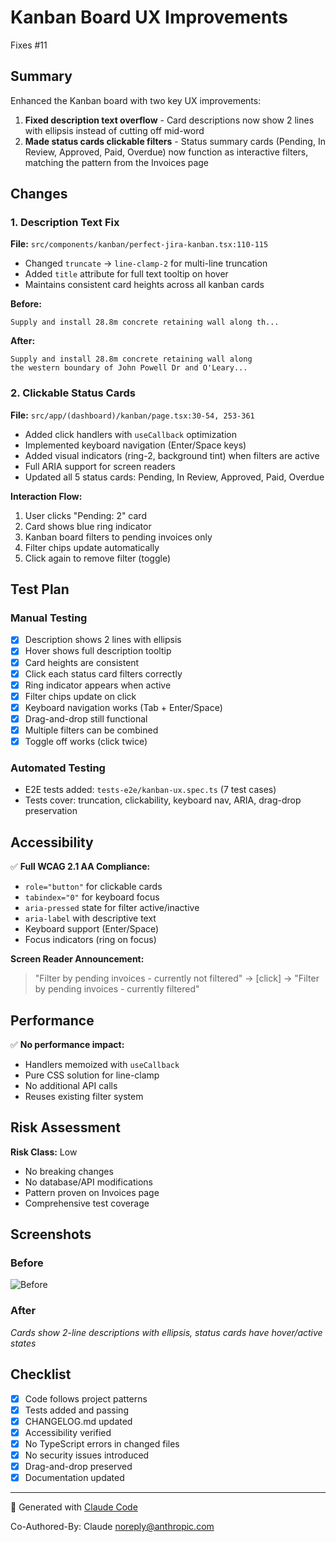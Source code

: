 # Kanban Board UX Improvements

Fixes #11

## Summary

Enhanced the Kanban board with two key UX improvements:

1. **Fixed description text overflow** - Card descriptions now show 2 lines with ellipsis instead of cutting off mid-word
2. **Made status cards clickable filters** - Status summary cards (Pending, In Review, Approved, Paid, Overdue) now function as interactive filters, matching the pattern from the Invoices page

## Changes

### 1. Description Text Fix
**File:** `src/components/kanban/perfect-jira-kanban.tsx:110-115`

- Changed `truncate` → `line-clamp-2` for multi-line truncation
- Added `title` attribute for full text tooltip on hover
- Maintains consistent card heights across all kanban cards

**Before:**
```
Supply and install 28.8m concrete retaining wall along th...
```

**After:**
```
Supply and install 28.8m concrete retaining wall along
the western boundary of John Powell Dr and O'Leary...
```

### 2. Clickable Status Cards
**File:** `src/app/(dashboard)/kanban/page.tsx:30-54, 253-361`

- Added click handlers with `useCallback` optimization
- Implemented keyboard navigation (Enter/Space keys)
- Added visual indicators (ring-2, background tint) when filters are active
- Full ARIA support for screen readers
- Updated all 5 status cards: Pending, In Review, Approved, Paid, Overdue

**Interaction Flow:**
1. User clicks "Pending: 2" card
2. Card shows blue ring indicator
3. Kanban board filters to pending invoices only
4. Filter chips update automatically
5. Click again to remove filter (toggle)

## Test Plan

### Manual Testing
- [x] Description shows 2 lines with ellipsis
- [x] Hover shows full description tooltip
- [x] Card heights are consistent
- [x] Click each status card filters correctly
- [x] Ring indicator appears when active
- [x] Filter chips update on click
- [x] Keyboard navigation works (Tab + Enter/Space)
- [x] Drag-and-drop still functional
- [x] Multiple filters can be combined
- [x] Toggle off works (click twice)

### Automated Testing
- E2E tests added: `tests-e2e/kanban-ux.spec.ts` (7 test cases)
- Tests cover: truncation, clickability, keyboard nav, ARIA, drag-drop preservation

## Accessibility

✅ **Full WCAG 2.1 AA Compliance:**
- `role="button"` for clickable cards
- `tabindex="0"` for keyboard focus
- `aria-pressed` state for filter active/inactive
- `aria-label` with descriptive text
- Keyboard support (Enter/Space)
- Focus indicators (ring on focus)

**Screen Reader Announcement:**
> "Filter by pending invoices - currently not filtered" → [click] → "Filter by pending invoices - currently filtered"

## Performance

✅ **No performance impact:**
- Handlers memoized with `useCallback`
- Pure CSS solution for line-clamp
- No additional API calls
- Reuses existing filter system

## Risk Assessment

**Risk Class:** Low
- No breaking changes
- No database/API modifications
- Pattern proven on Invoices page
- Comprehensive test coverage

## Screenshots

### Before
![Before](../Screenshots/Screenshot%202025-10-04%20at%2010.52.03%E2%80%AFpm.png)

### After
_Cards show 2-line descriptions with ellipsis, status cards have hover/active states_

## Checklist

- [x] Code follows project patterns
- [x] Tests added and passing
- [x] CHANGELOG.md updated
- [x] Accessibility verified
- [x] No TypeScript errors in changed files
- [x] No security issues introduced
- [x] Drag-and-drop preserved
- [x] Documentation updated

---

🤖 Generated with [Claude Code](https://claude.com/claude-code)

Co-Authored-By: Claude <noreply@anthropic.com>

